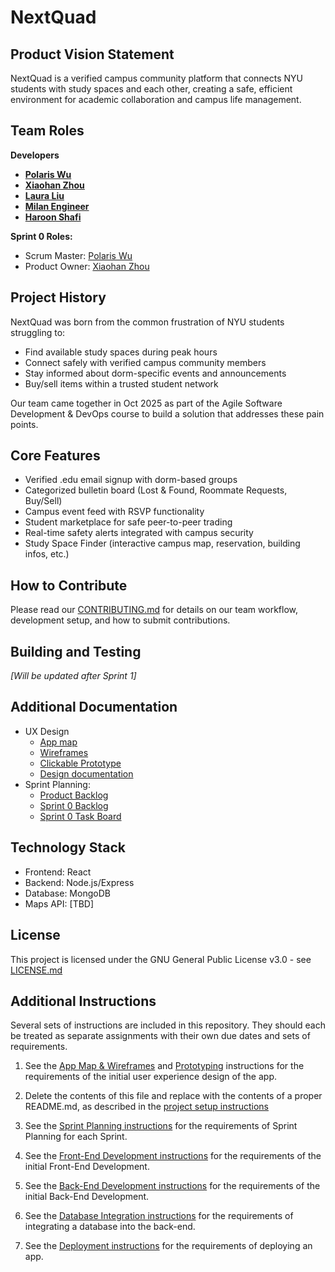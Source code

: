 # NextQuad

## Product Vision Statement
NextQuad is a verified campus community platform that connects NYU students with study spaces and each other, creating a safe, efficient environment for academic collaboration and campus life management.

## Team Roles
**Developers**
- **[Polaris Wu](https://github.com/Polaris-Wu450)**
- **[Xiaohan Zhou](https://github.com/XiaohanZhou711)**
- **[Laura Liu](https://github.com/lauraliu518)**
- **[Milan Engineer](https://github.com/MilanEngineer)**
- **[Haroon Shafi](https://github.com/haroonshafi)**

**Sprint 0 Roles:**
- Scrum Master: [Polaris Wu](https://github.com/Polaris-Wu450)
- Product Owner: [Xiaohan Zhou](https://github.com/XiaohanZhou711)

## Project History
NextQuad was born from the common frustration of NYU students struggling to:
- Find available study spaces during peak hours
- Connect safely with verified campus community members
- Stay informed about dorm-specific events and announcements
- Buy/sell items within a trusted student network

Our team came together in Oct 2025 as part of the Agile Software Development & DevOps course to build a solution that addresses these pain points.

## Core Features

- Verified .edu email signup with dorm-based groups
- Categorized bulletin board (Lost & Found, Roommate Requests, Buy/Sell)
- Campus event feed with RSVP functionality
- Student marketplace for safe peer-to-peer trading
- Real-time safety alerts integrated with campus security
- Study Space Finder (interactive campus map, reservation, building infos, etc.)

## How to Contribute
Please read our [CONTRIBUTING.md](./CONTRIBUTING.md) for details on our team workflow, development setup, and how to submit contributions.

## Building and Testing
*[Will be updated after Sprint 1]*

## Additional Documentation

- UX Design
    - [App map](https://www.figma.com/board/vTVVOvkRhbJZ5ocEPmNmP4/NextQuad-App-Map?node-id=0-1&t=fsL1fobvha1VcIct-1)
    - [Wireframes](https://www.figma.com/design/d9sAx6JfiaAR5zUUyGk0eo/NextQuad-Wireframes?node-id=109-2&t=Aa42Mn15EePnCBLQ-1)
    - [Clickable Prototype](https://www.figma.com/proto/d9sAx6JfiaAR5zUUyGk0eo/NextQuad-Wireframes?node-id=137-198&p=f&t=ibm1yziOkpZqq0B0-1&scaling=min-zoom&content-scaling=fixed&page-id=109%3A2&starting-point-node-id=137%3A198)
    - [Design documentation](./UX-DESIGN.md)
- Sprint Planning:
    - [Product Backlog](https://github.com/orgs/agile-students-fall2025/projects/40/views/1)
    - [Sprint 0 Backlog](https://github.com/orgs/agile-students-fall2025/projects/40/views/2)
    - [Sprint 0 Task Board](https://github.com/orgs/agile-students-fall2025/projects/40/views/3)

## Technology Stack

- Frontend: React
- Backend: Node.js/Express
- Database: MongoDB
- Maps API: [TBD]

## License
This project is licensed under the GNU General Public License v3.0 - see [LICENSE.md](./LICENSE.md)

## Additional Instructions
Several sets of instructions are included in this repository. They should each be treated as separate assignments with their own due dates and sets of requirements.

1. See the [App Map & Wireframes](instructions-0a-app-map-wireframes.md) and [Prototyping](./instructions-0b-prototyping.md) instructions for the requirements of the initial user experience design of the app.

2. Delete the contents of this file and replace with the contents of a proper README.md, as described in the [project setup instructions](./instructions-0c-project-setup.md)

3. See the [Sprint Planning instructions](instructions-0d-sprint-planning.md) for the requirements of Sprint Planning for each Sprint.

4. See the [Front-End Development instructions](./instructions-1-front-end.md) for the requirements of the initial Front-End Development.

5. See the [Back-End Development instructions](./instructions-2-back-end.md) for the requirements of the initial Back-End Development.

6. See the [Database Integration instructions](./instructions-3-database.md) for the requirements of integrating a database into the back-end.

7. See the [Deployment instructions](./instructions-4-deployment.md) for the requirements of deploying an app.
